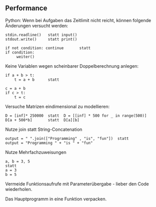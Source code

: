 ## Performance 

Python: Wenn bei Aufgaben das Zeitlimit nicht reicht, können folgende Änderungen
versucht werden:

```
stdin.readline()   statt input()
stdout.write()     statt print()
```

```
if not condition: continue       statt
if condition:
     weiter()
```

Keine Variablen wegen scheinbarer Doppelberechnung anlegen:

```
if a + b > t:
    t = a + b      statt

c = a + b
if c > t:
    t = c
```

Versuche Matrizen eindimensional zu modellieren:

```
D = [inf]* 250000  statt  D = [[inf] * 500 for _ in range(500)]
D[a + 500*b]       statt  D[a][b] 
```

Nutze join statt String-Concatenation
```
output = " ".join(["Programming" , "is", "fun"])  statt
output = "Programming " + "is " + "fun"
```


Nutze Mehrfachzuweisungen
```
a, b = 3, 5
statt 
a = 3
b = 5
```

Vermeide Funktionsaufrufe mit Parameterübergabe - lieber den Code wiederholen.

Das Hauptprogramm in eine Funktion verpacken.



 


